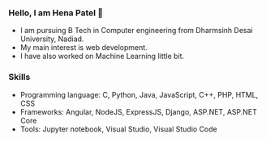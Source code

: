 ### Hello, I am Hena Patel 👋

- I am pursuing B Tech in Computer engineering from Dharmsinh Desai University, Nadiad.
- My main interest is web development.
- I have also worked on Machine Learning little bit.

### Skills

- Programming language: C, Python, Java, JavaScript, C++, PHP, HTML, CSS
- Frameworks: Angular, NodeJS, ExpressJS, Django, ASP.NET, ASP.NET Core
- Tools: Jupyter notebook, Visual Studio, Visual Studio Code
